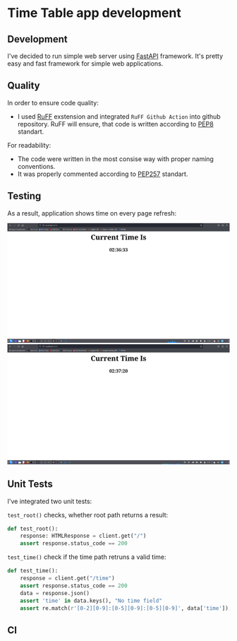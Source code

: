 # Time Table app development

## Development

I've decided to run simple web server using [FastAPI](https://fastapi.tiangolo.com/) framework.
It's pretty easy and fast framework for simple web applications.

## Quality

In order to ensure code quality:

- I used [RuFF](https://docs.astral.sh/ruff/) exstension and integrated `RuFF Github Action` into github repository. RuFF will ensure, that code is written according to [PEP8](https://peps.python.org/pep-0008/) standart.

For readability:

- The code were written in the most consise way with proper naming conventions.
- It was properly commented according to [PEP257](https://peps.python.org/pep-0257/) standart.

## Testing

As a result, application shows time on every page refresh:

![Start Page](assets/pic0.png)
![Reload Page](assets/pic1.png)


## Unit Tests

I've integrated two unit tests:

`test_root()` checks, whether root path returns a result:
```python
def test_root():
    response: HTMLResponse = client.get("/")
    assert response.status_code == 200
```

`test_time()` check if the time path retruns a valid time:
```python
def test_time():
    response = client.get("/time")
    assert response.status_code == 200
    data = response.json()
    assert 'time' in data.keys(), "No time field"
    assert re.match(r'[0-2][0-9]:[0-5][0-9]:[0-5][0-9]', data['time']), "Invalid time format"
```
## CI

